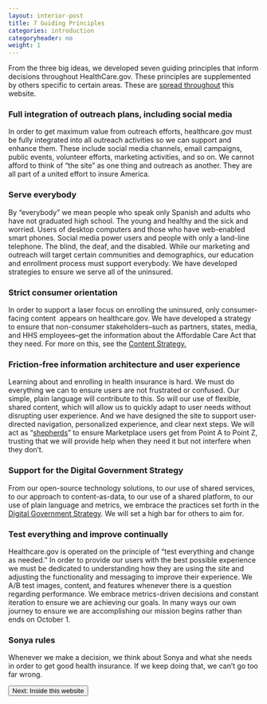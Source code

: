 ```yaml
---
layout: interior-post
title: 7 Guiding Principles
categories: introduction
categoryheader: no
weight: 1
--- 
```


<p class="lead">From the three big ideas, we developed seven guiding principles that inform decisions throughout HealthCare.gov. These principles are supplemented by others specific to certain areas. These are <a href="/tag/principles-2/">spread throughout</a> this website.</p>
<h3 class="principle">Full integration of outreach plans, including social media</h3>
<p>In order to get maximum value from outreach efforts, healthcare.gov must be fully integrated into all outreach activities so we can support and enhance them. These include social media channels, email campaigns, public events, volunteer efforts, marketing activities, and so on. We cannot afford to think of “the site” as one thing and outreach as another. They are all part of a united effort to insure America.</p>
<h3 class="principle">Serve everybody</h3>
<p>By “everybody” we mean people who speak only Spanish and adults who have not graduated high school. The young and healthy and the sick and worried. Users of desktop computers and those who have web-enabled smart phones. Social media power users and people with only a land-line telephone. The blind, the deaf, and the disabled. While our marketing and outreach will target certain communities and demographics, our education and enrollment process must support everybody. We have developed strategies to ensure we serve all of the uninsured.</p>
<h3 class="principle">Strict consumer orientation</h3>
<p>In order to support a laser focus on enrolling the uninsured, only consumer-facing content &nbsp;appears on healthcare.gov. We have developed a strategy to ensure that non-consumer stakeholders&ndash;such as partners, states, media, and HHS employees&ndash;get the information about the Affordable Care Act that they need. For more on this, see the <a href="/content-strategy/" title="Content Strategy">Content Strategy.</a></p>
<h3 class="principle">Friction-free information architecture and user experience</h3>
<p>Learning about and enrolling in health insurance is hard. We must do everything we can to ensure users are not frustrated or confused. Our simple, plain language will contribute to this. So will our use of flexible, shared content, which will allow us to quickly adapt to user needs without disrupting user experience. And we have designed the site to support user-directed navigation, personalized experience, and clear next steps. We will act as “<a href="/experience-information-architecture/shepherding-people-through-the-process/" title="Shepherding People Through the Process">shepherds</a>” to ensure Marketplace users get from Point A to Point Z, trusting that we will provide help when they need it but not interfere when they don’t.</p>
<h3 class="principle">Support for the Digital Government Strategy</h3>
<p>From our open-source technology solutions, to our use of shared services, to our approach to content-as-data, to our use of a shared platform, to our use of plain language and metrics, we embrace the practices set forth in the <a target="_blank" href="http://www.whitehouse.gov/digitalgov/about">Digital Government Strategy</a>. We will set a high bar for others to aim for.</p>
<h3 class="principle">Test everything and improve continually</h3>
<p>Healthcare.gov is operated on the principle of “test everything and change as needed.” In order to provide our users with the best possible experience we must be dedicated to understanding how they are using the site and adjusting the functionality and messaging to improve their experience. We A/B test images, content, and features whenever there is a question regarding performance. We embrace metrics-driven decisions and constant iteration to ensure we are achieving our goals. In many ways our own journey to ensure we are accomplishing our mission begins rather than ends on October 1.</p>
<h3 class="principle">Sonya rules</h3>
<p>Whenever we make a decision, we think about Sonya and what she needs in order to get good health insurance. If we keep doing that, we can’t go too far wrong.</p>
<div class="article-end"><a title="Inside this website" href="/introduction/inside-this-website/"><button type="button" class="btn btn-large">Next: Inside this website</button></a></div>
					
